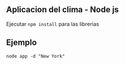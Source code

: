 ## Aplicacion del clima - Node js

Ejecutar ```npm install``` para las librerias

## Ejemplo

```
node app -d "New York"
```